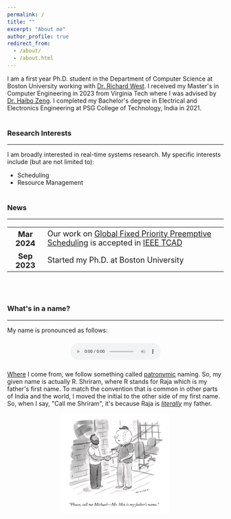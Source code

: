 ```yaml
---
permalink: /
title: ""
excerpt: "About me"
author_profile: true
redirect_from: 
  - /about/
  - /about.html
---
```


I am a first year Ph.D. student in the Department of Computer Science at Boston University working with <a target="_blank" rel="noopener noreferrer" href="https://www.cs.bu.edu/fac/richwest/index2.html">Dr. Richard West</a>. I received my Master's in Computer Engineering in 2023 from Virginia Tech where I was advised by <a target="_blank" rel="noopener noreferrer" href="https://www.faculty.ece.vt.edu/zeng/">Dr. Haibo Zeng</a>. I completed my Bachelor's degree in Electrical and Electronics Engineering at PSG College of Technology, India in 2021.
<br/><br/>

### Research Interests
___

I am broadly interested in real-time systems research. My specific interests include (but are not limited to):
- Scheduling
- Resource Management
<br/><br/>


### News
___
<style>
table, tr, th, td {
    border: none;
    border-collapse: collapse;
    font-size:18px;
}
</style>

<table>
  <tr>
    <th>Mar 2024</th>
    <td>Our work on <a target="_blank" rel="noopener noreferrer" href="https://doi.org/10.1109/TCAD.2024.3376588">Global Fixed Priority Preemptive Scheduling</a> is accepted in <a target="_blank" rel="noopener noreferrer" href="https://ieeexplore.ieee.org/xpl/RecentIssue.jsp?punumber=43">IEEE TCAD</a></td>
  </tr>

  <tr>
    <th>Sep 2023</th>
    <td>Started my Ph.D. at Boston University</td>
  </tr>
</table>

<br/><br/>


### What's in a name?
___

My name is pronounced as follows:   

<p align="center">
  <audio controls src="https://hearmyname.bu.edu/Listen/Recording/shriramr.mp3" title="hear my name - Shriram Raja" type="audio/mp3" style="transform: scale(0.7)"></audio>
</p>


<a target="_blank" rel="noopener noreferrer" href="https://en.wikipedia.org/wiki/Coimbatore">Where</a> I come from, we follow something called <a target="_blank" rel="noopener noreferrer" href="https://en.wikipedia.org/wiki/Patronymic#:~:text=In%20Tamil%20Nadu,of%20the%20name.">patronymic</a> naming. So, my given name is actually R. Shriram, where R stands for Raja which is my father's first name. To match the <given name> <last name> convention that is common in other parts of India and the world, I moved the initial to the other side of my first name. So, when I say, "Call me Shriram", it's because Raja is <i><a target="_blank" rel="noopener noreferrer" href="https://tvtropes.org/pmwiki/pmwiki.php/Main/TheyCallMeMisterTibbs#:~:text=Character%20A%20assumes%20too%20much%20formality,that%20no%2C%20they%20are%20not%20friends.">literally</a></i> my father.

<p align="center">
  <img src="/images/callmeabc.png" alt="cartoon about &quot;Mr. ABC is my father, call me XYZ&quot;" width="250"/>
</p>

